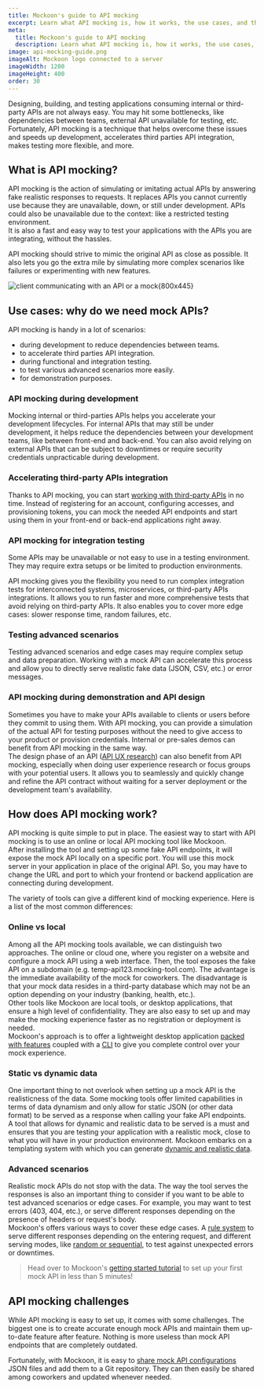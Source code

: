 ```yaml
---
title: Mockoon's guide to API mocking
excerpt: Learn what API mocking is, how it works, the use cases, and the benefits of faking internals or third-party APIs
meta:
  title: Mockoon's guide to API mocking
  description: Learn what API mocking is, how it works, the use cases, and the benefits of faking internals or third-party APIs
image: api-mocking-guide.png
imageAlt: Mockoon logo connected to a server
imageWidth: 1200
imageHeight: 400
order: 30
---
```


Designing, building, and testing applications consuming internal or third-party APIs are not always easy. You may hit some bottlenecks, like dependencies between teams, external API unavailable for testing, etc.
Fortunately, API mocking is a technique that helps overcome these issues and speeds up development, accelerates third parties API integration, makes testing more flexible, and more.

## What is API mocking?

API mocking is the action of simulating or imitating actual APIs by answering fake realistic responses to requests. It replaces APIs you cannot currently use because they are unavailable, down, or still under development. APIs could also be unavailable due to the context: like a restricted testing environment.  
It is also a fast and easy way to test your applications with the APIs you are integrating, without the hassles.

API mocking should strive to mimic the original API as close as possible. It also lets you go the extra mile by simulating more complex scenarios like failures or experimenting with new features.

![client communicating with an API or a mock{800x445}](/images/articles/api-mocking-guide/api-mocking-server-call.png)

## Use cases: why do we need mock APIs?

API mocking is handy in a lot of scenarios:

- during development to reduce dependencies between teams.
- to accelerate third parties API integration.
- during functional and integration testing.
- to test various advanced scenarios more easily.
- for demonstration purposes.

### API mocking during development

Mocking internal or third-parties APIs helps you accelerate your development lifecycles.
For internal APIs that may still be under development, it helps reduce the dependencies between your development teams, like between front-end and back-end.
You can also avoid relying on external APIs that can be subject to downtimes or require security credentials unpracticable during development.

### Accelerating third-party APIs integration

Thanks to API mocking, you can start [working with third-party APIs](/case-studies/localazy-speed-development-api-mocking/) in no time. Instead of registering for an account, configuring accesses, and provisioning tokens, you can mock the needed API endpoints and start using them in your front-end or back-end applications right away.

### API mocking for integration testing

Some APIs may be unavailable or not easy to use in a testing environment. They may require extra setups or be limited to production environments.

API mocking gives you the flexibility you need to run complex integration tests for interconnected systems, microservices, or third-party APIs integrations. It allows you to run faster and more comprehensive tests that avoid relying on third-party APIs. It also enables you to cover more edge cases: slower response time, random failures, etc.

### Testing advanced scenarios

Testing advanced scenarios and edge cases may require complex setup and data preparation. Working with a mock API can accelerate this process and allow you to directly serve realistic fake data (JSON, CSV, etc.) or error messages.

### API mocking during demonstration and API design

Sometimes you have to make your APIs available to clients or users before they commit to using them. With API mocking, you can provide a simulation of the actual API for testing purposes without the need to give access to your product or provision credentials. Internal or pre-sales demos can benefit from API mocking in the same way.  
The design phase of an API ([API UX research](/case-studies/impala-api-ux-user-research/)) can also benefit from API mocking, especially when doing user experience research or focus groups with your potential users. It allows you to seamlessly and quickly change and refine the API contract without waiting for a server deployment or the development team's availability.

## How does API mocking work?

API mocking is quite simple to put in place. The easiest way to start with API mocking is to use an online or local API mocking tool like Mockoon.  
After installing the tool and setting up some fake API endpoints, it will expose the mock API locally on a specific port. You will use this mock server in your application in place of the original API. So, you may have to change the URL and port to which your frontend or backend application are connecting during development.

The variety of tools can give a different kind of mocking experience. Here is a list of the most common differences:

### Online vs local

Among all the API mocking tools available, we can distinguish two approaches. The online or cloud one, where you register on a website and configure a mock API using a web interface. Then, the tool exposes the fake API on a subdomain (e.g. temp-api123.mocking-tool.com). The advantage is the immediate availability of the mock for coworkers. The disadvantage is that your mock data resides in a third-party database which may not be an option depending on your industry (banking, health, etc.).  
Other tools like Mockoon are local tools, or desktop applications, that ensure a high level of confidentiality. They are also easy to set up and may make the mocking experience faster as no registration or deployment is needed.  
Mockoon's approach is to offer a lightweight desktop application [packed with features](/features/) coupled with a [CLI](/cli/) to give you complete control over your mock experience.

### Static vs dynamic data

One important thing to not overlook when setting up a mock API is the realisticness of the data.
Some mocking tools offer limited capabilities in terms of data dynamism and only allow for static JSON (or other data format) to be served as a response when calling your fake API endpoints.  
A tool that allows for dynamic and realistic data to be served is a must and ensures that you are testing your application with a realistic mock, close to what you will have in your production environment. Mockoon embarks on a templating system with which you can generate [dynamic and realistic data](/tutorials/generate-mock-json-data/).

### Advanced scenarios

Realistic mock APIs do not stop with the data. The way the tool serves the responses is also an important thing to consider if you want to be able to test advanced scenarios or edge cases. For example, you may want to test errors (403, 404, etc.), or serve different responses depending on the presence of headers or request's body.  
Mockoon's offers various ways to cover these edge cases. A [rule system](docs:route-responses/dynamic-rules) to serve different responses depending on the entering request, and different serving modes, like [random or sequential](docs:route-responses/multiple-responses#random-route-response), to test against unexpected errors or downtimes.

> Head over to Mockoon's [getting started tutorial](/tutorials/getting-started/) to set up your first mock API in less than 5 minutes!

## API mocking challenges

While API mocking is easy to set up, it comes with some challenges. The biggest one is to create accurate enough mock APIs and maintain them up-to-date feature after feature. Nothing is more useless than mock API endpoints that are completely outdated.

Fortunately, with Mockoon, it is easy to [share mock API configurations](docs:mockoon-data-files/sharing-mock-api-files) JSON files and add them to a Git repository. They can then easily be shared among coworkers and updated whenever needed.
